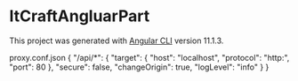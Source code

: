 # ItCraftAngluarPart

This project was generated with [Angular CLI](https://github.com/angular/angular-cli) version 11.1.3.

proxy.conf.json
{
  "/api/*": {
     "target":  {
       "host": "localhost",
       "protocol": "http:",
       "port": 80
     },
     "secure": false,
     "changeOrigin": true,
     "logLevel": "info"
  }
}
